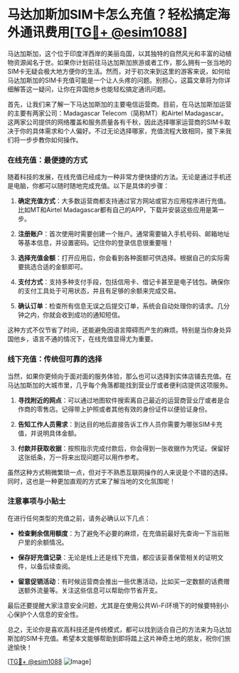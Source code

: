 # 马达加斯加SIM卡怎么充值？轻松搞定海外通讯费用[[TG💪+ @esim1088](https://t.me/s/esim1088)]

马达加斯加，这个位于印度洋西岸的美丽岛国，以其独特的自然风光和丰富的动植物资源闻名于世。如果你计划前往马达加斯加旅游或者工作，那么拥有一张当地的SIM卡无疑会极大地方便你的生活。然而，对于初次来到这里的游客来说，如何给马达加斯加的SIM卡充值可能是一个让人头疼的问题。别担心，这篇文章将为你详细解答这一疑问，让你在异国他乡也能轻松搞定通讯问题。

首先，让我们来了解一下马达加斯加的主要电信运营商。目前，在马达加斯加运营的主要有两家公司：Madagascar Telecom（简称MT）和Airtel Madagascar。这两家公司提供的网络覆盖和服务质量各有千秋，因此选择哪家运营商的SIM卡取决于你的具体需求和个人偏好。不过无论选择哪家，充值流程大致相同，接下来我们将一步步教你如何操作。

### 在线充值：最便捷的方式

随着科技的发展，在线充值已经成为一种非常方便快捷的方法。无论是通过手机还是电脑，你都可以随时随地完成充值。以下是具体的步骤：

1. **确定充值方式**：大多数运营商都支持通过官方网站或官方应用程序进行充值。比如MT和Airtel Madagascar都有自己的APP，下载并安装这些应用是第一步。
   
2. **注册账户**：首次使用时需要创建一个账户。通常需要输入手机号码、邮箱地址等基本信息，并设置密码。记住你的登录信息很重要哦！

3. **选择充值金额**：打开应用后，你会看到各种面额可供选择。根据自己的实际需要挑选合适的金额即可。

4. **支付方式**：支持多种支付手段，包括信用卡、借记卡甚至是电子钱包。确保你的支付工具处于可用状态，并且有足够的余额来完成交易。

5. **确认订单**：检查所有信息无误之后提交订单，系统会自动处理你的请求。几分钟之内，你就会收到成功的通知短信。

这种方式不仅节省了时间，还能避免因语言障碍而产生的麻烦。特别是当你身处异国他乡，语言不通的情况下，在线充值显得尤为重要。

### 线下充值：传统但可靠的选择

当然，如果你更倾向于面对面的服务体验，那么也可以选择到实体店铺去充值。在马达加斯加的大城市里，几乎每个角落都能找到营业厅或者便利店提供这项服务。

1. **寻找附近的网点**：可以通过地图软件搜索离自己最近的运营商营业厅或者是合作商的零售店。记得带上护照或者其他有效的身份证件以便验证身份。

2. **告知工作人员需求**：到达目的地后直接告诉工作人员你需要为哪张SIM卡充值，并说明具体金额。

3. **付款并获取收据**：按照指示完成付款后，你会得到一张收据作为凭证。保留好这张纸条，万一将来出现问题可以用作参考。

虽然这种方式稍微繁琐一点，但对于不熟悉互联网操作的人来说是个不错的选择。同时，这也是一种更加直观的方式来了解当地的文化氛围呢！

### 注意事项与小贴士

在进行任何类型的充值之前，请务必确认以下几点：

- **检查剩余信用额度**：为了避免不必要的麻烦，在充值前最好先查询一下当前账户里的余额情况。
  
- **保存好充值记录**：无论是线上还是线下充值，都应该妥善保管相关的证明文件，以备后续查阅。

- **留意促销活动**：有时候运营商会推出一些优惠活动，比如买一定数额的话费赠送额外流量等。关注这些信息可以帮助你节省开支。

最后还要提醒大家注意安全问题，尤其是在使用公共Wi-Fi环境下的时候要特别小心保护个人信息的安全性。

总之，无论你是喜欢高科技还是传统模式，都可以找到适合自己的方法来为马达加斯加的SIM卡充值。希望本文能够帮助到即将踏上这片神奇土地的朋友，祝你们旅途愉快！

[[TG💪+ @esim1088](https://t.me/s/esim1088) ![Image](https://i.postimg.cc/4NQfJmqS/Snipaste-2025-05-13-00-14-12.png)]